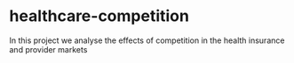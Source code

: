 # healthcare-competition
In this project we analyse the effects of competition in the health insurance and provider markets
